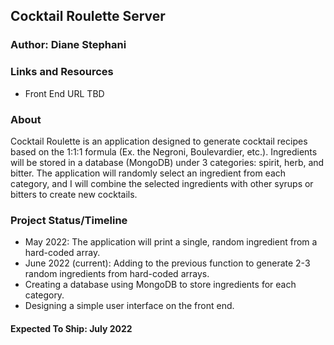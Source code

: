 ## Cocktail Roulette Server

### Author: Diane Stephani

### Links and Resources
- Front End URL TBD

### About
Cocktail Roulette is an application designed to generate cocktail recipes based on the 1:1:1 formula (Ex. the Negroni, Boulevardier, etc.). Ingredients will be stored in a database (MongoDB) under 3 categories: spirit, herb, and bitter. The application will randomly select an ingredient from each category, and I will combine the selected ingredients with other syrups or bitters to create new cocktails.

### Project Status/Timeline
- May 2022: The application will print a single, random ingredient from a hard-coded array.
- June 2022 (current): Adding to the previous function to generate 2-3 random ingredients from hard-coded arrays.
- Creating a database using MongoDB to store ingredients for each category.
- Designing a simple user interface on the front end.

#### Expected To Ship: July 2022

<!-- #### `.env` requirements (where applicable)

i.e.

- `PORT` - Port Number
- `MONGODB_URI` - URL to the running mongo instance/db

#### How to initialize/run your application (where applicable)

- e.g. `npm start`

#### How to use your library (where applicable)

#### Tests

- How do you run tests?
- Any tests of note?
- Describe any tests that you did not complete, skipped, etc

#### UML

Link to an image of the UML for your application and response to events -->